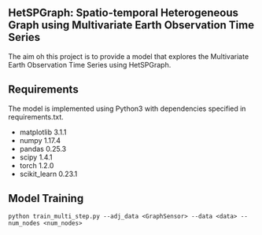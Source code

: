 ## HetSPGraph: Spatio-temporal Heterogeneous Graph using Multivariate Earth Observation Time Series
The aim oh this project is to provide a model that explores the Multivariate Earth Observation Time Series using HetSPGraph.
## Requirements
The model is implemented using Python3 with dependencies specified in requirements.txt.
- matplotlib 3.1.1
- numpy 1.17.4
- pandas 0.25.3
- scipy 1.4.1
- torch 1.2.0
- scikit_learn 0.23.1
## Model Training
```
python train_multi_step.py --adj_data <GraphSensor> --data <data> --num_nodes <num_nodes>
```


